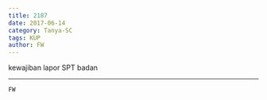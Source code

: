 ```yaml
---
title: 2187
date: 2017-06-14
category: Tanya-SC
tags: KUP
author: FW
---
```


kewajiban lapor SPT badan

---



`FW`
